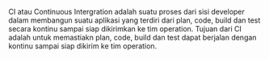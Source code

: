 CI atau Continuous Intergration adalah suatu proses dari sisi developer dalam membangun suatu aplikasi yang terdiri dari plan, code, build dan test secara kontinu sampai siap dikirimkan ke tim operation.
Tujuan dari CI adalah untuk memastiakn plan, code, build dan test dapat berjalan dengan kontinu sampai siap dikirim ke tim operation.
